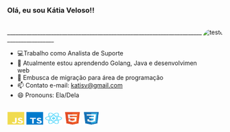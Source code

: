 ### Olá, eu sou Kátia Veloso!!
<div style="display: inline_block"><br>
<img align="right" alt="teste" height="150" style="border-radius:50px;" src="https://user-images.githubusercontent.com/66650006/229376613-365fa376-c6b6-4c9a-858d-f4b9ba0814d4.gif">
</div>
________________________________________________________________________________________

-  💻Trabalho como Analista de Suporte
- 🌱 Atualmente estou aprendendo Golang, Java e desenvolvimen web
- 🤔 Embusca de migração para área de programação
- 📫 Contato e-mail: katisv@gmail.com
- 😄 Pronouns: Ela/Dela

<div style="display: inline_block"><br>
  <img align="center" alt="Rafa-Js" height="30" width="40" src="https://raw.githubusercontent.com/devicons/devicon/master/icons/javascript/javascript-plain.svg">
  <img align="center" alt="Rafa-Ts" height="30" width="40" src="https://raw.githubusercontent.com/devicons/devicon/master/icons/typescript/typescript-plain.svg">
  <img align="center" alt="Rafa-React" height="30" width="40" src="https://raw.githubusercontent.com/devicons/devicon/master/icons/react/react-original.svg">
  <img align="center" alt="Rafa-HTML" height="30" width="40" src="https://raw.githubusercontent.com/devicons/devicon/master/icons/html5/html5-original.svg">
  <img align="center" alt="Rafa-CSS" height="30" width="40" src="https://raw.githubusercontent.com/devicons/devicon/master/icons/css3/css3-original.svg">
</div>



       
